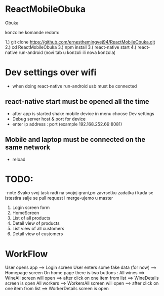 # ReactMobileObuka
Obuka

konzolne komande redom:

1.) git clone https://github.com/ernesthemingvej94/ReactMobileObuka.git
2.) cd ReactMobileObuka
3.) npm install
3.) react-native start
4.) react-native run-android (novi tab u konzoli ili nova konzola)


# Dev settings over wifi
- when doing react-native run-android usb must be connected
## react-native start must be opened all the time
- after app is started shake mobile device in menu choose Dev settings
- Debug server host & port for device
- enter ip address : port (example 192.168.252.69:8081)
## Mobile and laptop must be connected on the same network
- reload

# TODO:
-note 
  Svako svoj task radi na svojoj grani,po zavrsetku zadatka i kada se istestira salje se pull request i merge-ujemo u master
1. Login screen form
2. HomeScreen
3. List of all products
4. Detail view of products
5. List view of all customers
6. Detail view of customers


# WorkFlow
User opens app ==> Login screen
User enters some fake data (for now) ==> Homepage screen
On home page there is two buttons :
All wines ==> WineAll screen will open ==> after click on one item from list ==> WineDetails screen is open
All workers ==> WorkersAll screen will open ==> after click on one item from list ==> WorkerDetails screen is open
<!--stackedit_data:
eyJoaXN0b3J5IjpbMTk0NTk0Mjg4Nl19
-->